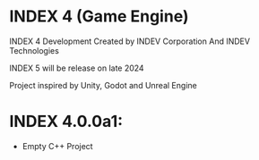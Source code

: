# INDEX 4 (Game Engine)
INDEX 4 Development 
Created by INDEV Corporation And INDEV Technologies

INDEX 5 will be release on late 2024

Project inspired by Unity, Godot and Unreal Engine

# INDEX 4.0.0a1:
* Empty C++ Project
